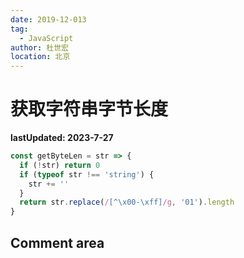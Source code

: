 ```yaml
---
date: 2019-12-013
tag:
  - JavaScript
author: 杜世宏
location: 北京
---
```


# 获取字符串字节长度

**lastUpdated: 2023-7-27**

```JavaScript
const getByteLen = str => {
  if (!str) return 0
  if (typeof str !== 'string') {
    str += ''
  }
  return str.replace(/[^\x00-\xff]/g, '01').length
}
```
<!-- README.md -->
## Comment area

<Vssue />